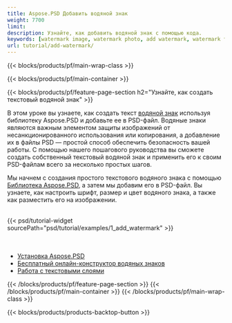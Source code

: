 ```yaml
---
title: Aspose.PSD Добавить водяной знак
weight: 7700
limit: 
description: Узнайте, как добавить водяной знак с помощью кода.
keywords: [watermark image, watermark photo, add watermark, watermark for psd, export psd, open photoshop file, psd file preview, watermark photoshop]
url: tutorial/add-watermark/
---
```


{{< blocks/products/pf/main-wrap-class >}}


{{< blocks/products/pf/main-container >}}


{{< blocks/products/pf/feature-page-section h2="Узнайте, как создать текстовый водяной знак" >}}

<p>
В этом уроке вы узнаете, как создать текст <a href="https://products.aspose.app/psd/watermark">водяной знак</a> используя библиотеку Aspose.PSD и добавьте ее в PSD-файл. Водяные знаки являются важным элементом защиты изображений от несанкционированного использования или копирования, а добавление их в файлы PSD — простой способ обеспечить безопасность вашей работы. С помощью нашего пошагового руководства вы сможете создать собственный текстовый водяной знак и применить его к своим PSD-файлам всего за несколько простых шагов.
</p>

<p>
Мы начнем с создания простого текстового водяного знака с помощью <a href="https://www.nuget.org/packages/Aspose.PSD">Библиотека Aspose.PSD</a>, а затем мы добавим его в PSD-файл. Вы узнаете, как настроить шрифт, размер и цвет водяного знака, а также как разместить его на изображении.
</p>

<br />
{{< psd/tutorial-widget sourcePath="psd/tutorial/examples/1_add_watermark" >}}
<br />

<br />
<br />
<div class="code-sample">
    <ul class="link-list">
        <li class="link-item"><a href="https://docs.aspose.com/psd/net/installation/">Установка Aspose.PSD</a></li>
        <li class="link-item"><a href="https://products.aspose.app/psd/watermark">Бесплатный онлайн-конструктор водяных знаков</a></li>
        <li class="link-item"><a href="https://docs.aspose.com/psd/net/working-with-text-layers/">Работа с текстовыми слоями</a></li>
    </ul>
</div>


{{< /blocks/products/pf/feature-page-section >}}
{{< /blocks/products/pf/main-container >}}
{{< /blocks/products/pf/main-wrap-class >}}

{{< blocks/products/products-backtop-button >}}

